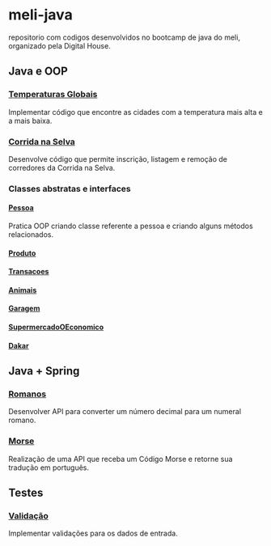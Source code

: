 # meli-java
repositorio com codigos desenvolvidos no bootcamp de java do meli, organizado pela Digital House.

## Java e OOP
### [Temperaturas Globais](https://github.com/evandrosutil/meli-java/tree/master/TemperaturasGlobais)
Implementar código que encontre as cidades com a temperatura mais alta e a mais baixa.

### [Corrida na Selva](https://github.com/evandrosutil/meli-java/tree/master/CorridaSelva)
Desenvolve código que permite inscrição, listagem e remoção de corredores da Corrida na Selva.


### Classes abstratas e interfaces
#### [Pessoa](https://github.com/evandrosutil/meli-java/tree/master/pessoa)
Pratica OOP criando classe referente a pessoa e criando alguns métodos relacionados.

#### [Produto](https://github.com/evandrosutil/meli-java/tree/master/PraticaExcecoes/src/main/java/product)

#### [Transacoes](https://github.com/evandrosutil/meli-java/tree/master/transacoes)

#### [Animais](https://github.com/evandrosutil/meli-java/tree/master/Animals)

#### [Garagem](https://github.com/evandrosutil/meli-java/tree/master/Veiculos)

#### [SupermercadoOEconomico](https://github.com/evandrosutil/it-bootcamp-meli-w5-supermarket)

#### [Dakar](https://github.com/evandrosutil/meli-java/tree/master/dakar)

## Java + Spring
### [Romanos](https://github.com/evandrosutil/meli-java/tree/master/romanos)
Desenvolver API para converter um número decimal para um numeral romano.

### [Morse](https://github.com/evandrosutil/meli-java/tree/master/morse)
Realização de uma API que receba um Código Morse e retorne sua tradução em português.

## Testes
### [Validação](https://github.com/evandrosutil/meli-java/tree/master/7.1%20ObterDiploma%20(Base))
Implementar validações para os dados de entrada.

